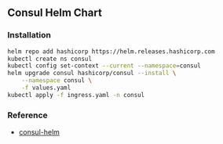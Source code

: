 ## Consul Helm Chart
### Installation
```bash
helm repo add hashicorp https://helm.releases.hashicorp.com
kubectl create ns consul
kubectl config set-context --current --namespace=consul
helm upgrade consul hashicorp/consul --install \
    --namespace consul \
    -f values.yaml
kubectl apply -f ingress.yaml -n consul
```

### Reference
* [consul-helm](https://github.com/hashicorp/consul-helm)
